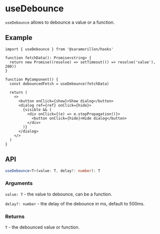 # useDebounce

`useDebounce` allows to debounce a value or a function.

## Example

```tsx
import { useDebounce } from '@saramorillon/hooks'

function fetchData(): Promise<string> {
  return new Promise((resolve) => setTimeout(() => resolve('value'), 200))
}

function MyComponent() {
  const debouncedFetch = useDebounce(fetchData)

  return (
    <>
      <button onClick={show}>Show dialog</button>
      <dialog ref={ref} onClick={hide}>
        {visible && (
          <div onClick={(e) => e.stopPropagation()}>
            <button onClick={hide}>Hide dialog</button>
          </div>
        )}
      </dialog>
    </>
  )
}
```

## API

```typescript
useDebounce<T>(value: T, delay?: number): T
```

### Arguments

`value: T` - the value to debounce, can be a function.

`delay?: number` - the delay of the debounce in ms, default to 500ms.

### Returns

`T` - the debounced value or function.
